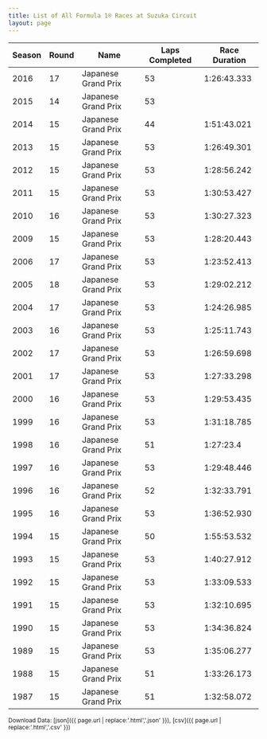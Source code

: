 ```yaml
---
title: List of All Formula 1® Races at Suzuka Circuit
layout: page
---
```


| Season | Round | Name | Laps Completed | Race Duration |
|--|--|--|--|--|
| 2016 | 17 | Japanese Grand Prix | 53 | 1:26:43.333 |
| 2015 | 14 | Japanese Grand Prix | 53 |   |
| 2014 | 15 | Japanese Grand Prix | 44 | 1:51:43.021 |
| 2013 | 15 | Japanese Grand Prix | 53 | 1:26:49.301 |
| 2012 | 15 | Japanese Grand Prix | 53 | 1:28:56.242 |
| 2011 | 15 | Japanese Grand Prix | 53 | 1:30:53.427 |
| 2010 | 16 | Japanese Grand Prix | 53 | 1:30:27.323 |
| 2009 | 15 | Japanese Grand Prix | 53 | 1:28:20.443 |
| 2006 | 17 | Japanese Grand Prix | 53 | 1:23:52.413 |
| 2005 | 18 | Japanese Grand Prix | 53 | 1:29:02.212 |
| 2004 | 17 | Japanese Grand Prix | 53 | 1:24:26.985 |
| 2003 | 16 | Japanese Grand Prix | 53 | 1:25:11.743 |
| 2002 | 17 | Japanese Grand Prix | 53 | 1:26:59.698 |
| 2001 | 17 | Japanese Grand Prix | 53 | 1:27:33.298 |
| 2000 | 16 | Japanese Grand Prix | 53 | 1:29:53.435 |
| 1999 | 16 | Japanese Grand Prix | 53 | 1:31:18.785 |
| 1998 | 16 | Japanese Grand Prix | 51 | 1:27:23.4 |
| 1997 | 16 | Japanese Grand Prix | 53 | 1:29:48.446 |
| 1996 | 16 | Japanese Grand Prix | 52 | 1:32:33.791 |
| 1995 | 16 | Japanese Grand Prix | 53 | 1:36:52.930 |
| 1994 | 15 | Japanese Grand Prix | 50 | 1:55:53.532 |
| 1993 | 15 | Japanese Grand Prix | 53 | 1:40:27.912 |
| 1992 | 15 | Japanese Grand Prix | 53 | 1:33:09.533 |
| 1991 | 15 | Japanese Grand Prix | 53 | 1:32:10.695 |
| 1990 | 15 | Japanese Grand Prix | 53 | 1:34:36.824 |
| 1989 | 15 | Japanese Grand Prix | 53 | 1:35:06.277 |
| 1988 | 15 | Japanese Grand Prix | 51 | 1:33:26.173 |
| 1987 | 15 | Japanese Grand Prix | 51 | 1:32:58.072 |

<small>Download Data: [json]({{ page.url | replace:'.html','.json' }}), [csv]({{ page.url | replace:'.html','.csv' }})</small>
